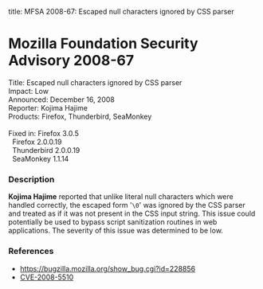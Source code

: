 title: MFSA 2008-67: Escaped null characters ignored by CSS parser

<h1>Mozilla Foundation Security Advisory 2008-67</h1>

<p>
<span class="label">Title:</span>      Escaped null characters ignored by CSS parser<br/>
<span class="label">Impact:</span>     Low<br/>
<span class="label">Announced:</span>  December 16, 2008<br/>
<span class="label">Reporter:</span>   Kojima Hajime<br/>
<span class="label">Products:</span>   Firefox, Thunderbird, SeaMonkey<br/>
<br/>
<span class="label">Fixed in:</span>   Firefox 3.0.5<br/>
<span class="label">&#160;</span>      Firefox 2.0.0.19<br/>
<span class="label">&#160;</span>      Thunderbird 2.0.0.19<br/>
<span class="label">&#160;</span>      SeaMonkey 1.1.14<br/>
</p>


<h3>Description</h3>

<p><strong>Kojima Hajime</strong> reported that unlike literal null
characters which were handled correctly, the escaped form '<code>\0</code>'
was ignored by the CSS parser and treated as if it was not present in
the CSS input string.  This issue could potentially be used to bypass
script sanitization routines in web applications.  The severity of
this issue was determined to be low.</p>

<h3>References</h3>

<ul>
  <li><a href="https://bugzilla.mozilla.org/show_bug.cgi?id=228856">https://bugzilla.mozilla.org/show_bug.cgi?id=228856</a></li>
  <li><a class="ex-ref" href="http://cve.mitre.org/cgi-bin/cvename.cgi?name=CVE-2008-5510">CVE-2008-5510</a></li>
</ul>




